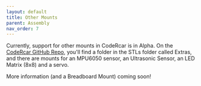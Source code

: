 ```yaml
---
layout: default
title: Other Mounts
parent: Assembly
nav_order: 7
---
```


Currently, support for other mounts in CodeRcar is in Alpha. On the [CodeRcar GitHub Repo](https://github.com/BotInABoxER/codercar), you'll find a folder in the STLs folder called Extras, and there are mounts for an MPU6050 sensor, an Ultrasonic Sensor, an LED Matrix (8x8) and a servo.

More information (and a Breadboard Mount) coming soon!
